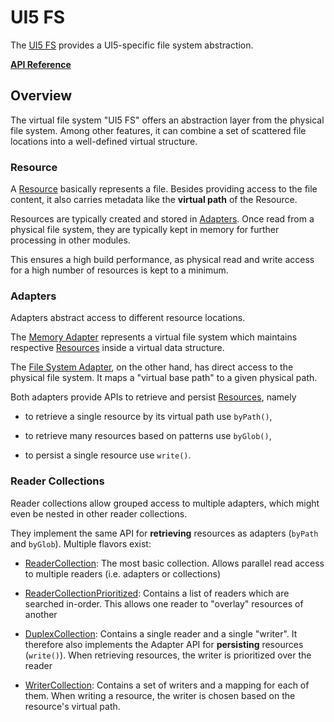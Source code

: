 # UI5 FS

The [UI5 FS](https://github.com/SAP/ui5-fs) provides a UI5-specific file system abstraction.

[**API Reference**](https://sap.github.io/ui5-tooling/v4/api/)

## Overview

The virtual file system "UI5 FS" offers an abstraction layer from the physical file system. Among other features, it can combine a set of scattered file locations into a well-defined virtual structure.

### Resource

A [Resource](https://sap.github.io/ui5-tooling/v4/api/@ui5_fs_Resource.html) basically represents a file. Besides providing access to the file content, it also carries metadata like the **virtual path** of the Resource.

Resources are typically created and stored in [Adapters](#adapters). Once read from a physical file system, they are typically kept in memory for further processing in other modules.

This ensures a high build performance, as physical read and write access for a high number of resources is kept to a minimum.

### Adapters

Adapters abstract access to different resource locations.

The [Memory Adapter](https://sap.github.io/ui5-tooling/v4/api/@ui5_fs_adapters_Memory.html) represents a virtual file system which maintains respective [Resources](#resource) inside a virtual data structure.

The [File System Adapter](https://sap.github.io/ui5-tooling/v4/api/@ui5_fs_adapters_FileSystem.html), on the other hand, has direct access to the physical file system. It maps a "virtual base path" to a given physical path.

Both adapters provide APIs to retrieve and persist [Resources](#resource), namely 

- to retrieve a single resource by its virtual path use `byPath()`,  

- to retrieve many resources based on patterns use `byGlob()`,
- to persist a single resource use `write()`.


### Reader Collections

Reader collections allow grouped access to multiple adapters, which might even be nested in other reader collections.

They implement the same API for **retrieving** resources as adapters (`byPath` and `byGlob`). Multiple flavors exist:

* [ReaderCollection](https://sap.github.io/ui5-tooling/v4/api/@ui5_fs_ReaderCollection.html): The most basic collection. Allows parallel read access to multiple readers (i.e. adapters or collections)

* [ReaderCollectionPrioritized](https://sap.github.io/ui5-tooling/v4/api/@ui5_fs_ReaderCollectionPrioritized.html): Contains a list of readers which are searched in-order. This allows one reader to "overlay" resources of another
* [DuplexCollection](https://sap.github.io/ui5-tooling/v4/api/@ui5_fs_DuplexCollection.html): Contains a single reader and a single "writer". It therefore also implements the Adapter API for **persisting** resources (`write()`). When retrieving resources, the writer is prioritized over the reader
* [WriterCollection](https://sap.github.io/ui5-tooling/v4/api/@ui5_fs_WriterCollection.html): Contains a set of writers and a mapping for each of them. When writing a resource, the writer is chosen based on the resource's virtual path.
